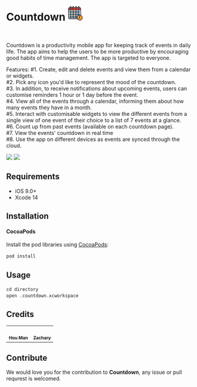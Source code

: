 # Countdown <img src="countdown/logo_clear.png" alt="Logo" width="40" height="40">
<br />
<p align="center">
  <p>
      Countdown is a productivity mobile app for keeping track of events in daily life. The app aims to help the users to be more productive by encouraging good         habits of time management.
      The app is targeted to everyone.
      <p>
      Features:
      #1. Create, edit and delete events and view them from a calendar or widgets.
      <br>
      #2. Pick any icon you'd like to represent the mood of the countdown.
      <br>
      #3. In addition, to receive notifications about upcoming events, users can customise reminders 1 hour or 1 day before the event.
      <br>
      #4. View all of the events through a calendar, informing them about how many events they have in a month.
      <br>
      #5. Interact with customisable widgets to view the different events from a single view of one event of their choice to a list of 7 events at a glance.
      <br>
      #6. Count up from past events (available on each countdown page).
      <br>
      #7. View the events' countdown in real time
      <br>
      #8. Use the app on different devices as events are synced through the cloud.  
      <br>
      </p>
  </p>
</p>

<p align="row">
<img src= "https://media.giphy.com/media/HYOlBKJBqgAfe/giphy.gif" width="400" >
<img src= "https://media.giphy.com/media/HYOlBKJBqgAfe/giphy.gif" width="400" >
</p>

## Requirements

- iOS 9.0+
- Xcode 14

## Installation

#### CocoaPods
Install the pod libraries using [CocoaPods](http://cocoapods.org/):

```ruby
pod install
```

## Usage

```swift
cd directory
open .countdown.xcworkspace
```

## Credits

<table>
  <tr>
    <td align="center"><a href="https://github.com/hwennnn"><img src="https://avatars3.githubusercontent.com/u/54523581?s=460&u=a649d3ed6c70ffe2fa69f37c0870415668149113&v=4" width="100px;" alt=""/><br /><sub><b>Hou Man</b></sub></a><br />
    </td>
        <td align="center"><a href="https://github.com/ZazzyDictionary"><img src="https://avatars1.githubusercontent.com/u/25434034?s=460&u=7114f2d5b9704f927adcb4a4c05a7a705f8cbfa6&v=4" width="100px;" alt=""/><br /><sub><b>Zachary</b></sub></a><br />
    </td>
  </tr>
</table>

## Contribute

We would love you for the contribution to **Countdown**, any issue or pull requrest is welcomed.

